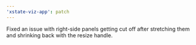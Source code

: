 ```yaml
---
'xstate-viz-app': patch
---
```


Fixed an issue with right-side panels getting cut off after stretching them and shrinking back with the resize handle.
